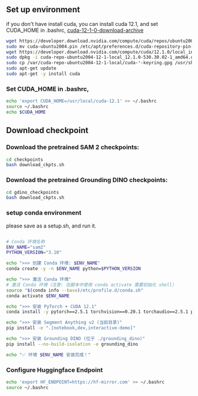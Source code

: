 ## Set up environment
if you don't have install cuda, you can install cuda 12.1, and set CUDA_HOME in .bashrc,  [cuda-12-1-0-download-archive](https://developer.nvidia.com/cuda-12-1-0-download-archive)
```bash
wget https://developer.download.nvidia.com/compute/cuda/repos/ubuntu2004/x86_64/cuda-ubuntu2004.pin
sudo mv cuda-ubuntu2004.pin /etc/apt/preferences.d/cuda-repository-pin-600
wget https://developer.download.nvidia.com/compute/cuda/12.1.0/local_installers/cuda-repo-ubuntu2004-12-1-local_12.1.0-530.30.02-1_amd64.deb
sudo dpkg -i cuda-repo-ubuntu2004-12-1-local_12.1.0-530.30.02-1_amd64.deb
sudo cp /var/cuda-repo-ubuntu2004-12-1-local/cuda-*-keyring.gpg /usr/share/keyrings/
sudo apt-get update
sudo apt-get -y install cuda
```

### Set CUDA_HOME in .bashrc, 
```bash
echo 'export CUDA_HOME=/usr/local/cuda-12.1' >> ~/.bashrc
source ~/.bashrc
echo $CUDA_HOME
```

## Download checkpoint
### Download the pretrained SAM 2 checkpoints:
```bash
cd checkpoints
bash download_ckpts.sh
```
### Download the pretrained Grounding DINO checkpoints:
```bash
cd gdino_checkpoints
bash download_ckpts.sh
```
### setup conda environment
please save as a setup.sh, and run it.
```

```
```bash
# Conda 环境名称
ENV_NAME="sam2"
PYTHON_VERSION="3.10"

echo ">>> 创建 Conda 环境: $ENV_NAME"
conda create -y -n $ENV_NAME python=$PYTHON_VERSION

echo ">>> 激活 Conda 环境"
# 激活 Conda 环境（注意: 在脚本中使用 conda activate 需要初始化 shell）
source "$(conda info --base)/etc/profile.d/conda.sh"
conda activate $ENV_NAME

echo ">>> 安装 PyTorch + CUDA 12.1"
conda install -y pytorch==2.5.1 torchvision==0.20.1 torchaudio==2.5.1 pytorch-cuda=12.1 -c pytorch -c nvidia

echo ">>> 安装 Segment Anything v2 (当前目录)"
pip install -e ".[notebook,dev,interactive-demo]"

echo ">>> 安装 Grounding DINO (位于 ./grounding_dino)"
pip install --no-build-isolation -e grounding_dino

echo "✅ 环境 $ENV_NAME 安装完成！"

```

### Configure Huggingface Endpoint
```bash
echo 'export HF_ENDPOINT=https://hf-mirror.com' >> ~/.bashrc
source ~/.bashrc
```